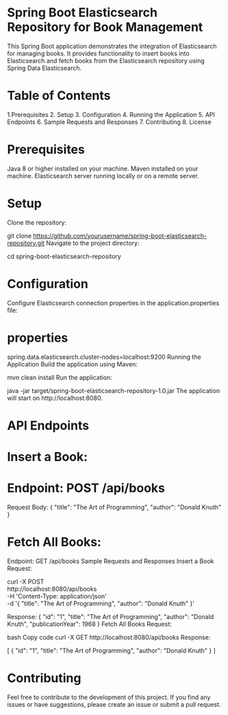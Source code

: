 # Spring Boot Elasticsearch Repository for Book Management

This Spring Boot application demonstrates the integration of Elasticsearch for managing books. It provides functionality to insert books into Elasticsearch and fetch books from the Elasticsearch repository using Spring Data Elasticsearch.

# Table of Contents

1.Prerequisites
2. Setup
3. Configuration
4. Running the Application
5. API Endpoints
6. Sample Requests and Responses
7. Contributing
8. License

# Prerequisites
Java 8 or higher installed on your machine.
Maven installed on your machine.
Elasticsearch server running locally or on a remote server.

# Setup
Clone the repository:

git clone https://github.com/yourusername/spring-boot-elasticsearch-repository.git
Navigate to the project directory:

cd spring-boot-elasticsearch-repository
# Configuration
Configure Elasticsearch connection properties in the application.properties file:

# properties
spring.data.elasticsearch.cluster-nodes=localhost:9200
Running the Application
Build the application using Maven:

mvn clean install
Run the application:

java -jar target/spring-boot-elasticsearch-repository-1.0.jar
The application will start on http://localhost:8080.

# API Endpoints

# Insert a Book:

# Endpoint: POST /api/books

Request Body:
{
  "title": "The Art of Programming",
  "author": "Donald Knuth"
}

# Fetch All Books:

Endpoint: GET /api/books
Sample Requests and Responses
Insert a Book
Request:

curl -X POST \
  http://localhost:8080/api/books \
  -H 'Content-Type: application/json' \
  -d '{
    "title": "The Art of Programming",
    "author": "Donald Knuth"
  }'
  
Response:
{
  "id": "1",
  "title": "The Art of Programming",
  "author": "Donald Knuth",
  "publicationYear": 1968
}
Fetch All Books
Request:

bash
Copy code
curl -X GET http://localhost:8080/api/books
Response:

[
  {
    "id": "1",
    "title": "The Art of Programming",
    "author": "Donald Knuth"
  }
]

# Contributing
Feel free to contribute to the development of this project. If you find any issues or have suggestions, please create an issue or submit a pull request.

